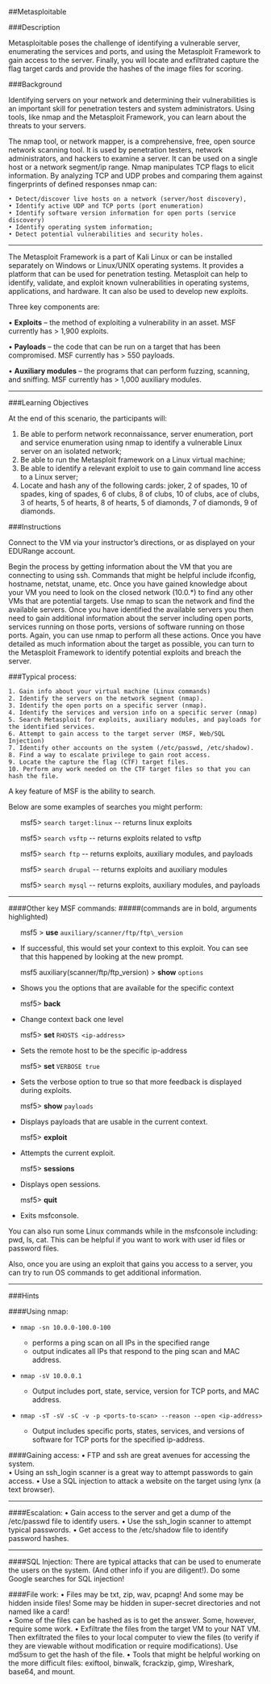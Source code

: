 ##Metasploitable

###Description

Metasploitable poses the challenge of identifying a vulnerable server,
enumerating the services and ports, and using the Metasploit Framework
to gain access to the server. Finally, you will locate and exfiltrated
capture the flag target cards and provide the hashes of the image files
for scoring.

###Background

Identifying servers on your network and determining their
vulnerabilities is an important skill for penetration testers and system
administrators. Using tools, like nmap and the Metasploit Framework, you
can learn about the threats to your servers.

The nmap tool, or network mapper, is a comprehensive, free, open source
network scanning tool. It is used by penetration testers, network
administrators, and hackers to examine a server. It can be used on a
single host or a network segment/ip range. Nmap manipulates TCP flags to
elicit information. By analyzing TCP and UDP probes and comparing them
against fingerprints of defined responses nmap can:

    • Detect/discover live hosts on a network (server/host discovery),
    • Identify active UDP and TCP ports (port enumeration) 
    • Identify software version information for open ports (service discovery)
    • Identify operating system information;
    • Detect potential vulnerabilities and security holes.

-   -   -   -   -   

The Metasploit Framework is a part of Kali Linux or can be installed
separately on Windows or Linux/UNIX operating systems. It provides a
platform that can be used for penetration testing. Metasploit can help
to identify, validate, and exploit known vulnerabilities in operating
systems, applications, and hardware. It can also be used to develop new
exploits.

Three key components are:

  • **Exploits** – the method of exploiting a vulnerability in an asset. MSF currently has > 1,900 exploits.

  • **Payloads** – the code that can be run on a target that has been compromised. MSF currently has > 550 payloads.

  • **Auxiliary modules** – the programs that can perform fuzzing, scanning, and sniffing. MSF currently has > 1,000 auxiliary modules.

-   -   -   

###Learning Objectives

At the end of this scenario, the participants will:

1. Be able to perform network reconnaissance, server enumeration, port and service enumeration using nmap to identify a vulnerable Linux server on an isolated network;
2. Be able to run the Metasploit framework on a Linux virtual machine;
3. Be able to identify a relevant exploit to use to gain command line access to a Linux server;
4. Locate and hash any of the following cards: joker, 2 of spades, 10 of spades, king of spades, 6 of clubs, 8 of clubs, 10 of clubs, ace of clubs, 3 of hearts, 5 of hearts, 8 of hearts, 5 of diamonds, 7 of diamonds, 9 of diamonds.

###Instructions

Connect to the VM via your instructor’s directions, or as displayed on
your EDURange account.

Begin the process by getting information about the VM that you are
connecting to using ssh. Commands that might be helpful include
ifconfig, hostname, netstat, uname, etc. Once you have gained knowledge
about your VM you need to look on the closed network (10.0.\*) to find
any other VMs that are potential targets. Use nmap to scan the network
and find the available servers. Once you have identified the available
servers you then need to gain additional information about the server
including open ports, services running on those ports, versions of
software running on those ports. Again, you can use nmap to perform all
these actions. Once you have detailed as much information about the
target as possible, you can turn to the Metasploit Framework to identify
potential exploits and breach the server.

###Typical process:

    1. Gain info about your virtual machine (Linux commands)
    2. Identify the servers on the network segment (nmap).
    3. Identify the open ports on a specific server (nmap).
    4. Identify the services and version info on a specific server (nmap)
    5. Search Metasploit for exploits, auxiliary modules, and payloads for the identified services.
    6. Attempt to gain access to the target server (MSF, Web/SQL Injection)
    7. Identify other accounts on the system (/etc/passwd, /etc/shadow).
    8. Find a way to escalate privilege to gain root access.
    9. Locate the capture the flag (CTF) target files.
    10. Perform any work needed on the CTF target files so that you can hash the file.

A key feature of MSF is the ability to search.  

Below are some examples of searches you might perform:

&nbsp;&nbsp;&nbsp;&nbsp;&nbsp;&nbsp;msf5> `search target:linux` -- returns linux exploits

&nbsp;&nbsp;&nbsp;&nbsp;&nbsp;&nbsp;msf5> `search vsftp` -- returns exploits related to vsftp

&nbsp;&nbsp;&nbsp;&nbsp;&nbsp;&nbsp;msf5> `search ftp` -- returns exploits, auxiliary modules, and payloads

&nbsp;&nbsp;&nbsp;&nbsp;&nbsp;&nbsp;msf5> `search drupal` -- returns exploits and auxiliary modules

&nbsp;&nbsp;&nbsp;&nbsp;&nbsp;&nbsp;msf5> `search mysql` -- returns exploits, auxiliary modules, and payloads 

- - - - - 
####Other key MSF commands: 
#####(commands are in bold, arguments highlighted)

&nbsp;&nbsp;&nbsp;&nbsp;&nbsp;&nbsp;msf5 > **use** `auxiliary/scanner/ftp/ftp\_version`

- If successful, this would set your context to this exploit.  You can see that this happened by looking at the new prompt.

&nbsp;&nbsp;&nbsp;&nbsp;&nbsp;&nbsp;msf5 auxiliary(scanner/ftp/ftp\_version) > **show** `options`

- Shows you the options that are available for the specific context

&nbsp;&nbsp;&nbsp;&nbsp;&nbsp;&nbsp;msf5> **back**

- Change context back one level

&nbsp;&nbsp;&nbsp;&nbsp;&nbsp;&nbsp;msf5> **set** `RHOSTS <ip-address>`

- Sets the remote host to be the specific ip-address

&nbsp;&nbsp;&nbsp;&nbsp;&nbsp;&nbsp;msf5> **set** `VERBOSE true`

- Sets the verbose option to true so that more feedback is displayed during exploits.

&nbsp;&nbsp;&nbsp;&nbsp;&nbsp;&nbsp;msf5> **show** `payloads`

- Displays payloads that are usable in the current context.

&nbsp;&nbsp;&nbsp;&nbsp;&nbsp;&nbsp;msf5> **exploit**

- Attempts the current exploit.

&nbsp;&nbsp;&nbsp;&nbsp;&nbsp;&nbsp;msf5> **sessions**

- Displays open sessions.

&nbsp;&nbsp;&nbsp;&nbsp;&nbsp;&nbsp;msf5> **quit**

- Exits msfconsole.



You can also run some Linux commands while in the msfconsole including:
pwd, ls, cat. This can be helpful if you want to work with user id files
or password files.

Also, once you are using an exploit that gains you access to a server,
you can try to run OS commands to get additional information.

- - - - - - - 
###Hints

####Using nmap:

- `nmap -sn 10.0.0-100.0-100`
	- performs a ping scan on all IPs in the specified range
	- output indicates all IPs that respond to the ping scan and MAC address.

- `nmap -sV 10.0.0.1`
	- Output includes port, state, service, version for TCP ports, and MAC address.


- `nmap -sT -sV -sC -v -p <ports-to-scan> --reason --open <ip-address>`
	- Output includes specific ports, states, services, and versions of software for TCP ports for the specified ip-address. 


####Gaining access:
    • FTP and ssh are great avenues for accessing the system.  
    • Using an ssh_login scanner is a great way to attempt passwords to gain access.
    • Use a SQL injection to attack a website on the target using lynx (a text browser).

-   -   -   

####Escalation:
    • Gain access to the server and get a dump of the /etc/passwd file to identify users.
    • Use the ssh_login scanner to attempt typical passwords.
    • Get access to the /etc/shadow file to identify password hashes.


-   -   -   

####SQL Injection:
	There are typical attacks that can be used to enumerate the users on the system.  (And other info if you are diligent!).  Do some Google searches for SQL injection!

####File work:
    • Files may be txt, zip, wav, pcapng!  And some may be hidden inside files! Some may be hidden in super-secret directories and not named like a card!  
    • Some of the files can be hashed as is to get the answer.  Some, however, require some work.
    • Exfiltrate the files from the target VM to your NAT VM.  Then exfiltrated the files to your local computer to view the files (to verify if they are viewable without modification or require modifications).  Use md5sum to get the hash of the file.
    • Tools that might be helpful working on the more difficult files: exiftool, binwalk, fcrackzip, gimp, Wireshark, base64, and mount.

